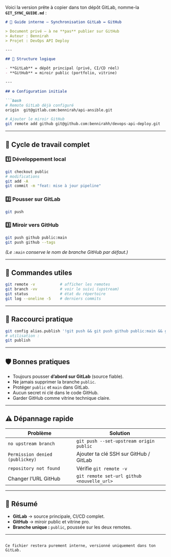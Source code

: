 Voici la version prête à copier dans ton dépôt GitLab, nomme-la **`GIT_SYNC_GUIDE.md`** :

````md
# 🧭 Guide interne — Synchronisation GitLab ↔ GitHub

> Document privé – à ne **pas** publier sur GitHub  
> Auteur : Bennirah  
> Projet : DevOps API Deploy

---

## 📂 Structure logique

- **GitLab** = dépôt principal (privé, CI/CD réel)  
- **GitHub** = miroir public (portfolio, vitrine)

---

## ⚙️ Configuration initiale

```bash
# Remote GitLab déjà configuré
origin  git@gitlab.com:bennirah/api-ansible.git

# Ajouter le miroir GitHub
git remote add github git@github.com:bennirahh/devops-api-deploy.git
````

---

## 🚀 Cycle de travail complet

### 1️⃣ Développement local

```bash
git checkout public
# modifications
git add -A
git commit -m "feat: mise à jour pipeline"
```

### 2️⃣ Pousser sur GitLab

```bash
git push
```

### 3️⃣ Miroir vers GitHub

```bash
git push github public:main
git push github --tags
```

*(Le `:main` conserve le nom de branche GitHub par défaut.)*

---

## 🧩 Commandes utiles

```bash
git remote -v           # afficher les remotes
git branch -vv          # voir le suivi (upstream)
git status              # état du répertoire
git log --oneline -5    # derniers commits
```

---

## 🔁 Raccourci pratique

```bash
git config alias.publish '!git push && git push github public:main && git push github --tags'
# utilisation :
git publish
```

---

## 🛡️ Bonnes pratiques

* Toujours pousser **d’abord sur GitLab** (source fiable).
* Ne jamais supprimer la branche `public`.
* Protéger `public` et `main` dans GitLab.
* Aucun secret ni clé dans le code GitHub.
* Garder GitHub comme vitrine technique claire.

---

## ⚠️ Dépannage rapide

| Problème                        | Solution                                   |
| ------------------------------- | ------------------------------------------ |
| `no upstream branch`            | `git push --set-upstream origin public`    |
| `Permission denied (publickey)` | Ajouter ta clé SSH sur GitHub / GitLab     |
| `repository not found`          | Vérifie `git remote -v`                    |
| Changer l’URL GitHub            | `git remote set-url github <nouvelle_url>` |

---

## 🧠 Résumé

* **GitLab** → source principale, CI/CD complet.
* **GitHub** → miroir public et vitrine pro.
* **Branche unique :** `public`, poussée sur les deux remotes.

---

```

Ce fichier restera purement interne, versionné uniquement dans ton GitLab.
```
